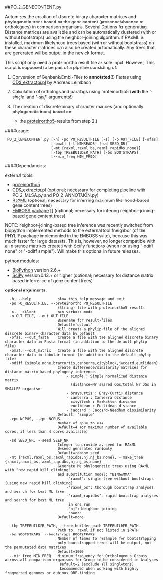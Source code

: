 ##PO_2_GENECONTENT.py

Automizes the creation of discrete binary character matrices and phylogenetic trees based on the gene content (presence/absence of orthologues) in comparison organisms. Several Options for generating Distance matrices are available and can be automatically clustered (with or without bootstraps) using the neighbor-joining algorithm. If RAxML is installed, maximum likelyhood trees based (with or without bootstraps) on these character matrices can also be created automatically. Any trees that are generated will be output in the newick format.

This script only need a proteinortho result file as sole input. 
However, This script is supposed to be part of a pipeline consisting of:

1. Conversion of Genbank/Embl-Files to **annotated**(!) Fastas using [CDS_extractor.pl][] by Andreas Leimbach

2. Calculation of orthologs and paralogs using proteinortho5 (**with** the *'-single'* and *'-self'* arguments!)

2. The creation of discrete binary character marices (and optionally phylogenetic trees) based on:
    * the [proteinortho5][]-results from step 2.)

####usage: 
 
     PO_2_GENECONTENT.py [-h] -po PO_RESULTFILE [-s] [-o OUT_FILE] [-ofas]
                         [-omat] [-t NTHREADS] [-sd SEED_NR]              
                         [-mt {raxml,raxml_bs,raxml_rapidbs,none}]  
                         [-tbp TREEBUILDER_PATH] [-bs BOOTSTRAPS]  
                         [--min_freq MIN_FREQ]  

####Dependancies:

external tools:
 - [proteinortho5][]
 - [CDS_extractor.pl][] (optional; necessary for completing pipeline with PO_2_MLSA.py and PO_2_ANNOTAION.py)
 - [RaXML][] (optional; necessary for inferring maximum likelihood-based gene content trees) 
 - [EMBOSS package] [] (optional; necessary for infering neighbor-joining-based gene content trees)

NOTE: neighbor-joining-based tree inference was recently switched from biopython implemented methods to the external tool fneighbor (of the PHYLIP package implemented in the EMBOSS suite), because this was much faster for large datasets. This is, however, no longer compatible with all distance matrixes created with SciPy functions (when not using "-odiff none" or "-odiff simple").
Will make this optional in future releases.

python modules:
 - [BioPython][] version 2.6.+
 - [SciPy][] version 0.13.+ or higher (optional; necessary for distance matrix based inferrence of gene content trees)
 
**optional arguments:**
````
  -h, --help            show this help message and exit
  -po PO_RESULTFILE, --proteinortho PO_RESULTFILE
                        (String) file with proteinortho5 results
  -s, --silent          non-verbose mode
  -o OUT_FILE, --out OUT_FILE
                        Basename for result-files
                        Default='output'
                        Will create a phylip-file of the aligned discrete binary character data by default
  -ofas, --out_fasta    Create a file with the aligned discrete binary character data in Fasta format (in addition to the default phylip file)
  -omat, --out_matrix   Create a file with the aligned discrete character data in tabular format (in addition to the default phylip file)
  -odiff {simple,none,braycurtis,canberra,cityblock,jaccard,euclidean}
                        Create difference/similarity matrixes for distance matrix based phylogeny inference.
                        	- simple : Simple normalized distance matrix
                        	  (distance=Nr shared OGs/total Nr OGs in SMALLER organism)
                        	- braycurtis : Bray-Curtis distance
                        	- canberra : Canberra distance
                        	- cityblock : Manhatten distance
                        	- euclidean : Euclidean distance
                        	- jaccard : Jaccard-Needham dissimilarity
                        Default: "simple"
  -cpu NCPUS, --cpu NCPUS
                        Number of cpus to use
                        Default=4 (or maximum number of available cores, if less than 4 cores available)

  -sd SEED_NR, --seed SEED_NR
                        Integer to provide as seed for RAxML
                        0=seed generated randomly
                        Default=random seed
  -mt {raxml,raxml_bs,raxml_rapidbs,nj,nj_bs,none}, --make_tree {raxml,raxml_bs,raxml_rapidbs,nj,nj_bs,none}
                        Generate ML phylogenetic trees using RAxML with "new rapid hill climbing"
                        and substitution model: "BINGAMMA"
                        	-"raxml": single tree without bootstraps (using new rapid hill climbing)
                        	-"raxml_bs": thorough bootstrap analyses and search for best ML tree
                        	-"raxml_rapidbs": rapid bootstrap analyses and search for best ML tree
                        	 in one run
                        	-"nj": Neighbor joining
                        	-"none"
                        Default=none

  -tbp TREEBUILDER_PATH, --tree_builder_path TREEBUILDER_PATH
                        Path to  raxml if not listed in $PATH
  -bs BOOTSTRAPS, --bootstraps BOOTSTRAPS
                        Number of times to resample for bootstrapping
                        only bootstrapped trees will be output, not the permutated data matrices
                        Default=1000
  --min_freq MIN_FREQ   Minimum frequency for Orthologeous Groups across all comparison-organisms for Group to be considered in Analyses
                         Default=2 (exclude all singletons)
                         Recommended when working with highly fragmented genomes or dubious ORF-finding
````
[proteinortho5]: https://www.bioinf.uni-leipzig.de/Software/proteinortho/
[CDS_extractor.pl]: https://github.com/aleimba/bac-genomics-scripts.git
[raxml]: http://sco.h-its.org/exelixis/web/software/raxml/index.html
[EMBOSS package]: http://emboss.sourceforge.net/
[BioPython]: http://biopython.org/wiki/Main_Page
[SciPy]: http://www.scipy.org/
